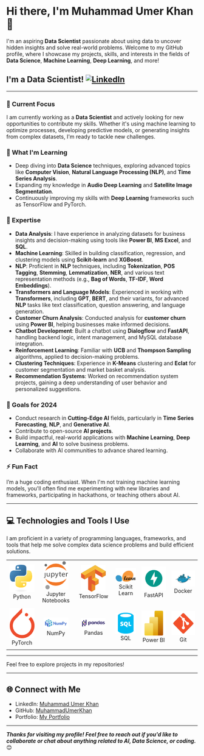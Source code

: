 <!---
MuhammadUmerKhan/MuhammadUmerKhan is a ✨ special ✨ repository because its `README.md` (this file) appears on your GitHub profile.
You can click the Preview link to take a look at your changes.
--->

# Hi there, I'm Muhammad Umer Khan 👋
  
I'm an aspiring **Data Scientist** passionate about using data to uncover hidden insights and solve real-world problems. Welcome to my GitHub profile, where I showcase my projects, skills, and interests in the fields of **Data Science**, **Machine Learning**, **Deep Learning**, and more! 

## I'm a Data Scientist! [![LinkedIn](https://img.shields.io/badge/linkedin-%230077B5.svg?style=for-the-badge&logo=linkedin&logoColor=white)](https://www.linkedin.com/in/muhammad-umer-khan-61729b260/)
    
---

### 🔭 Current Focus
I am currently working as a **Data Scientist** and actively looking for new opportunities to contribute my skills. Whether it's using machine learning to optimize processes, developing predictive models, or generating insights from complex datasets, I'm ready to tackle new challenges. 

### 🌱 What I'm Learning
- Deep diving into **Data Science** techniques, exploring advanced topics like **Computer Vision**, **Natural Language Processing (NLP)**, and **Time Series Analysis**.
- Expanding my knowledge in **Audio Deep Learning** and **Satellite Image Segmentation**.
- Continuously improving my skills with **Deep Learning** frameworks such as TensorFlow and PyTorch.

### 🧠 Expertise
- **Data Analysis**: I have experience in analyzing datasets for business insights and decision-making using tools like **Power BI**, **MS Excel**, and **SQL**.
- **Machine Learning**: Skilled in building classification, regression, and clustering models using **Scikit-learn** and **XGBoost**.
- **NLP**: Proficient in **NLP** techniques, including **Tokenization**, **POS Tagging**, **Stemming**, **Lemmatization**, **NER**, and various text representation methods (e.g., **Bag of Words**, **TF-IDF**, **Word Embeddings**).
- **Transformers and Language Models**: Experienced in working with **Transformers**, including **GPT**, **BERT**, and their variants, for advanced **NLP** tasks like text classification, question answering, and language generation.
- **Customer Churn Analysis**: Conducted analysis for **customer churn** using **Power BI**, helping businesses make informed decisions.
- **Chatbot Development**: Built a chatbot using **Dialogflow** and **FastAPI**, handling backend logic, intent management, and MySQL database integration.
- **Reinforcement Learning**: Familiar with **UCB** and **Thompson Sampling** algorithms, applied to decision-making problems.
- **Clustering Techniques**: Experience in **K-Means** clustering and **Eclat** for customer segmentation and market basket analysis.
- **Recommendation Systems**: Worked on recommendation system projects, gaining a deep understanding of user behavior and personalized suggestions.

### 🥅 Goals for 2024
- Conduct research in **Cutting-Edge AI** fields, particularly in **Time Series Forecasting**, **NLP**, and **Generative AI**.
- Contribute to open-source **AI projects**.
- Build impactful, real-world applications with **Machine Learning**, **Deep Learning**, and **AI** to solve business problems.
- Collaborate with AI communities to advance shared learning.

### ⚡ Fun Fact
I’m a huge coding enthusiast. When I'm not training machine learning models, you'll often find me experimenting with new libraries and frameworks, participating in hackathons, or teaching others about AI.

---

## 💻 Technologies and Tools I Use

I am proficient in a variety of programming languages, frameworks, and tools that help me solve complex data science problems and build efficient solutions.

<div align="center">
    <table align="center">
        <tr>
            <td align="center" width="140" height="112.43">
                <img src="./assests/python.png" width="65px"/>
                <br /> Python
            </td>
            <td align="center" width="140" height="112.43">
                <img src="./assests/Jupyter.png" width="65px"/>
                <br /> Jupyter Notebooks
            </td>
            <td align="center" width="140" height="112.43">
                <img src="./assests/tensorflow.png" width="65px"/>
                <br /> TensorFlow
            </td>
            <td align="center" width="140" height="112.43">
                <img src="./assests/scikitlearn.png" width="65px"/>
                <br /> Scikit Learn
            </td>
            <td align="center" width="140" height="112.43">
                <img src="./assests/fastapi.png" width="65px"/>
                <br /> FastAPI
            </td>
            <td align="center" width="140" height="112.43">
                <img src="./assests/docker.png" width="65px"/>
                <br /> Docker
            </td>
        </tr>
        <tr>
            <td align="center" width="140" height="112.43">
                <img src="./assests/pytorch.png" width="65px"/>
                <br /> PyTorch
            </td>
            <td align="center" width="140" height="112.43">
                <img src="./assests/numpy.png" width="65px"/>
                <br /> NumPy
            </td>
            <td align="center" width="140" height="112.43">
                <img src="./assests/pandas.png" width="65px"/>
                <br /> Pandas
            </td>
            <td align="center" width="140" height="112.43">
                <img src="./assests/sql.png" width="65px"/>
                <br /> SQL
            </td>
            <td align="center" width="140" height="112.43">
                <img src="./assests/power bi.png" width="65px"/>
                <br /> Power BI
            </td>
            <td align="center" width="140" height="112.43">
                <img src="./assests/git.png" width="65px"/>
                <br /> Git
            </td>
        </tr>
    </table>
</div>

---

Feel free to explore projects in my repositories!

---

## 🌐 Connect with Me
- LinkedIn: [Muhammad Umer Khan](https://www.linkedin.com/in/muhammad-umer-khan-61729b260/)
- GitHub: [MuhammadUmerKhan](https://github.com/MuhammadUmerKhan)
- Portfolio: [My Portfolio](https://portfolio-sigma-mocha-67.vercel.app/)

---

***Thanks for visiting my profile! Feel free to reach out if you'd like to collaborate or chat about anything related to AI, Data Science, or coding.*** 😊
